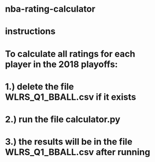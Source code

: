 # nba-rating-calculator
# instructions
# To calculate all ratings for each player in the 2018 playoffs:
# 1.) delete the file WLRS_Q1_BBALL.csv if it exists
# 2.) run the file calculator.py
# 3.) the results will be in the file WLRS_Q1_BBALL.csv after running
